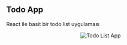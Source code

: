## Todo App

React ile basit bir todo list uygulaması

<p align="center">
  <img src="todo-app.gif" alt="Todo List App"/>
</p>

